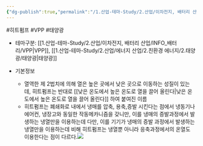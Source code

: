 ```yaml
---
{"dg-publish":true,"permalink":"/1.산업-테마-Study/2.산업/이차전지, 배터리 산업/INFO_배터리/히트펌프/","created":"2024-11-20T21:02:27.705+09:00","updated":"2025-06-26T16:52:49.705+09:00"}
---
```


#히트펌프 #VPP #태양광 

- 테마구분: [[1.산업-테마-Study/2.산업/이차전지, 배터리 산업/INFO_배터리/VPP\|VPP]], [[1.산업-테마-Study/2.산업/에너지 산업/2.친환경 에너지/2.태양광/태양광\|태양광]]


- 기본정보
	- 열역한 제 2법치에 의해 열은 높은 곳에서 낮은 곳으로 이동하는 성질이 있는데, 히트펌프는 반대로 [[낮은 온도에서 높은 온도로 열을 끌어 올린다\|낮은 온도에서 높은 온도로 열을 끌어 올린다]] 하여 붙여진 이름
	- 히트펌프는 폐쇄화로 내에서 냉매를 압축, 용축,증발 시킨다는 점에서 냉동기나 에어컨, 냉장고와 동일한 작동메카니즘을 갖니만, 이를 냉매의 증발과정에서 발생하는 냉열만을 이용하는데 다만, 이를 기기가 냉매의 증발 과정에서 발생하는 냉열만을 이용하는데 비해 히트펌프는 냉열뿐 아니라 응축과정에서의 온열도 이용한다는 점이 다르다.![](https://i.imgur.com/ceqC8XH.png)





